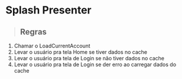 # Splash Presenter

> ## Regras

1.  Chamar o LoadCurrentAccount
2.  Levar o usuário pra tela Home se tiver dados no cache
3.  Levar o usuário pra tela de Login se não tiver dados no cache
4.  Levar o usuário pra tela de Login se der erro ao carregar dados do cache
